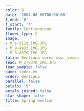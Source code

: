 ```yaml
---
color: B
date: '2004-06-06T00:00:00'
f_end: '8'
f_start: '4'
family: Gentianaceae
flower_type: C
image:
- M_1-5119_IMG.JPG
- M_9-4933_IMG.JPG
- M_3-0370_IMG.JPG
latin: Gentiana verna ssp. verna
lead: M_3-0370_IMG.JPG
lead_sample: false
name: index.en
order: Gentiana
parallel: false
petals: '5'
petals_joined: false
star_shape: false
title: Spring Gentian
---
```

